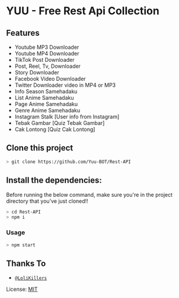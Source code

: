 # YUU - Free Rest Api Collection

## Features
* Youtube MP3 Downloader
* Youtube MP4 Downloader
* TikTok Post Downloader
* Post, Reel, Tv, Downloader
* Story Downloader
* Facebook Video Downloader
* Twitter Downloader video in MP4 or MP3
* Info Season Samehadaku
* List Anime Samehadaku
* Page Anime Samehadaku
* Genre Anime Samehadaku
* Instagram Stalk [User info from Instagram]
* Tebak Gambar [Quiz Tebak Gambar]
* Cak Lontong	 [Quiz Cak Lontong]

## Clone this project

```bash
> git clone https://github.com/Yuu-BOT/Rest-API
```

## Install the dependencies:
Before running the below command, make sure you're in the project directory that
you've just cloned!!

```bash
> cd Rest-API
> npm i
```

### Usage
```bash
> npm start
```

## Thanks To
* [`@LoliKillers`](https://github.com/LoliKillers/)

License: [MIT](https://en.wikipedia.org/wiki/MIT_License)
